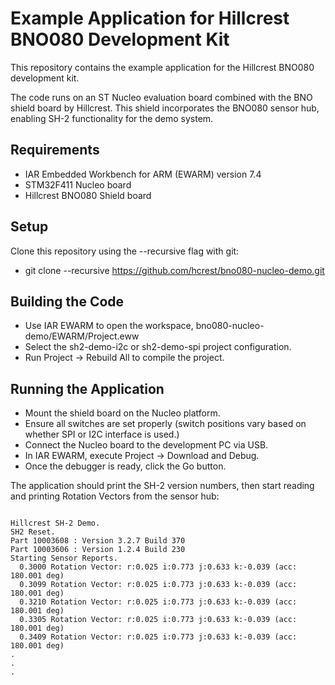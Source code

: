 # Example Application for Hillcrest BNO080 Development Kit

This repository contains the example application for the Hillcrest
BNO080 development kit.

The code runs on an ST Nucleo evaluation board combined with the BNO
shield board by Hillcrest.  This shield incorporates the BNO080
sensor hub, enabling SH-2 functionality for the demo system.

## Requirements

* IAR Embedded Workbench for ARM (EWARM) version 7.4
* STM32F411 Nucleo board
* Hillcrest BNO080 Shield board

## Setup

Clone this repository using the --recursive flag with git:
  * git clone --recursive https://github.com/hcrest/bno080-nucleo-demo.git

## Building the Code
* Use IAR EWARM to open the workspace, bno080-nucleo-demo/EWARM/Project.eww
* Select the sh2-demo-i2c or sh2-demo-spi project configuration.
* Run Project -> Rebuild All to compile the project.

## Running the Application

* Mount the shield board on the Nucleo platform.
* Ensure all switches are set properly (switch positions vary
  based on whether SPI or I2C interface is used.)
* Connect the Nucleo board to the development PC via USB.
* In IAR EWARM, execute Project -> Download and Debug.
* Once the debugger is ready, click the Go button.

The application should print the SH-2 version numbers, then start
reading and printing Rotation Vectors from the sensor hub:

```

Hillcrest SH-2 Demo.
SH2 Reset.
Part 10003608 : Version 3.2.7 Build 370
Part 10003606 : Version 1.2.4 Build 230
Starting Sensor Reports.
  0.3000 Rotation Vector: r:0.025 i:0.773 j:0.633 k:-0.039 (acc: 180.001 deg)
  0.3099 Rotation Vector: r:0.025 i:0.773 j:0.633 k:-0.039 (acc: 180.001 deg)
  0.3210 Rotation Vector: r:0.025 i:0.773 j:0.633 k:-0.039 (acc: 180.001 deg)
  0.3305 Rotation Vector: r:0.025 i:0.773 j:0.633 k:-0.039 (acc: 180.001 deg)
  0.3409 Rotation Vector: r:0.025 i:0.773 j:0.633 k:-0.039 (acc: 180.001 deg)
.
.
.
```

